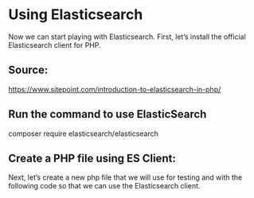 # Using Elasticsearch
Now we can start playing with Elasticsearch. First, let’s install the official Elasticsearch client for PHP.
## Source: 
https://www.sitepoint.com/introduction-to-elasticsearch-in-php/

## Run the command to use ElasticSearch
composer require elasticsearch/elasticsearch

## Create a PHP file using ES Client:
Next, let’s create a new php file that we will use for testing and with the following code so that we can use the Elasticsearch client.
<?php
require 'vendor/autoload.php';

$client = new Elasticsearch\Client();

?>
